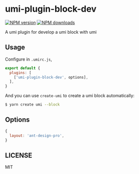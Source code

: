 # umi-plugin-block-dev

[![NPM version](https://img.shields.io/npm/v/umi-plugin-block-dev.svg?style=flat)](https://npmjs.org/package/umi-plugin-block-dev)
[![NPM downloads](http://img.shields.io/npm/dm/umi-plugin-block-dev.svg?style=flat)](https://npmjs.org/package/umi-plugin-block-dev)

A umi plugin for develop a umi block with umi

## Usage

Configure in `.umirc.js`,

```js
export default {
  plugins: [
    ['umi-plugin-block-dev', options],
  ],
}
```

And you can use `create-umi` to create a umi block automatically:

```sh
$ yarn create umi --block
```

## Options

```js
{
  layout: 'ant-design-pro',
}
```

## LICENSE

MIT
